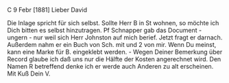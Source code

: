  C 9 Febr [1881]
Lieber David

Die Inlage spricht für sich selbst. Sollte Herr B in St wohnen, so möchte ich Dich bitten es selbst hinzutragen. Pf Schnapper gab das Document - ungern - nur weil sich Herr Johnston auf mich berief. Jetzt fragt er darnach. Außerdem nahm er ein Buch von Sch. mit und 2 von mir. Wenn Du meinst, kann eine Marke für B. eingeklebt werden. - Wegen Deiner Bemerkung über Record glaube ich daß uns nur die Hälfte der Kosten angerechnet wird. Den Namen R betreffend denke ich er werde auch Anderen zu alt erscheinen. Mit Kuß  Dein V.
